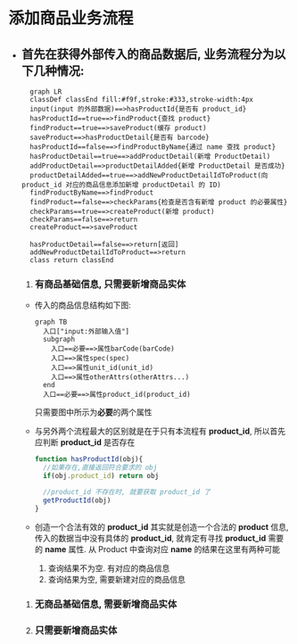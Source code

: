 #  添加商品业务流程

* ## **首先在获得外部传入的商品数据后, 业务流程分为以下几种情况:**
  ```mermaid
    graph LR
    classDef classEnd fill:#f9f,stroke:#333,stroke-width:4px
    input(input 的外部数据)==>hasProductId{是否有 product_id}
    hasProductId==true==>findProduct{查找 product}
    findProduct==true==>saveProduct(缓存 product)
    saveProduct==>hasProductDetail{是否有 barcode}
    hasProductId==false==>findProductByName{通过 name 查找 product}
    hasProductDetail==true==>addProductDetail(新增 ProductDetail)
    addProductDetail==>productDetailAdded{新增 ProductDetail 是否成功}
    productDetailAdded==true==>addNewProductDetailIdToProduct(向 product_id 对应的商品信息添加新增 productDetail 的 ID)
    findProductByName==>findProduct
    findProduct==false==>checkParams{检查是否含有新增 product 的必要属性}
    checkParams==true==>createProduct(新增 product)
    checkParams==false==>return
    createProduct==>saveProduct

    hasProductDetail==false==>return[返回]
    addNewProductDetailIdToProduct==>return
    class return classEnd
  ```
  1. ### 有商品基础信息, 只需要新增商品实体
    + 传入的商品信息结构如下图:
      ```mermaid
      graph TB
        入口["input:外部输入值"]
        subgraph 
          入口==必要==>属性barCode(barCode)
          入口==>属性spec(spec)
          入口==>属性unit_id(unit_id)
          入口==>属性otherAttrs(otherAttrs...)
        end
        入口==必要==>属性product_id(product_id)
      ```
      只需要图中所示为**必要**的两个属性

    + 与另外两个流程最大的区别就是在于只有本流程有 **product_id**, 所以首先应判断 **product_id** 是否存在

      ```javascript
      function hasProductId(obj){
        //如果存在,直接返回符合要求的 obj
        if(obj.product_id) return obj

        //product_id 不存在时, 就要获取 product_id 了
        getProductId(obj)
      }
      ```

    + 创造一个合法有效的 **product_id** 其实就是创造一个合法的 **product** 信息, 传入的数据当中没有具体的 **product_id**, 就肯定有寻找 **product_id** 需要的 **name** 属性. 从 Product 中查询对应 **name** 的结果在这里有两种可能

      1. 查询结果不为空. 有对应的商品信息
      1. 查询结果为空, 需要新建对应的商品信息


  1. ### 无商品基础信息, 需要新增商品实体

  1. ### 只需要新增商品实体
